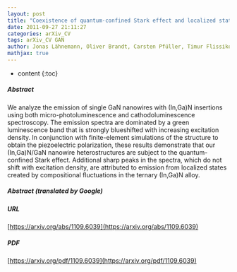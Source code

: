 ```yaml
---
layout: post
title: "Coexistence of quantum-confined Stark effect and localized states in an N/GaN nanowire heterostructure"
date: 2011-09-27 21:11:27
categories: arXiv_CV
tags: arXiv_CV GAN
author: Jonas Lähnemann, Oliver Brandt, Carsten Pfüller, Timur Flissikowski, Uwe Jahn, Esperanza Luna, Michael Hanke, Matthias Knelangen, Achim Trampert, Holger T. Grahn
mathjax: true
---
```


* content
{:toc}

##### Abstract
We analyze the emission of single GaN nanowires with (In,Ga)N insertions using both micro-photoluminescence and cathodoluminescence spectroscopy. The emission spectra are dominated by a green luminescence band that is strongly blueshifted with increasing excitation density. In conjunction with finite-element simulations of the structure to obtain the piezoelectric polarization, these results demonstrate that our (In,Ga)N/GaN nanowire heterostructures are subject to the quantum-confined Stark effect. Additional sharp peaks in the spectra, which do not shift with excitation density, are attributed to emission from localized states created by compositional fluctuations in the ternary (In,Ga)N alloy.

##### Abstract (translated by Google)


##### URL
[https://arxiv.org/abs/1109.6039](https://arxiv.org/abs/1109.6039)

##### PDF
[https://arxiv.org/pdf/1109.6039](https://arxiv.org/pdf/1109.6039)

